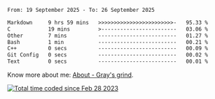 <!--START_SECTION:waka-->

```txt
From: 19 September 2025 - To: 26 September 2025

Markdown     9 hrs 59 mins   >>>>>>>>>>>>>>>>>>>>>>>>-   95.33 %
C            19 mins         >------------------------   03.06 %
Other        7 mins          -------------------------   01.27 %
Bash         1 min           -------------------------   00.21 %
C++          0 secs          -------------------------   00.09 %
Git Config   0 secs          -------------------------   00.02 %
Text         0 secs          -------------------------   00.01 %
```

<!--END_SECTION:waka-->

<!-- [![grayxu's github stats](https://github-readme-stats.vercel.app/api?username=grayxu&count_private=true&show_icons=true)](https://github.com/grayxu) -->

Know more about me: [About - Gray's grind](https://www.grayxu.cn/).
<p align="left">
  <a href="https://wakatime.com/@c69eb31e-43a1-463f-8968-c3449e386f57"><img src="https://wakatime.com/badge/user/c69eb31e-43a1-463f-8968-c3449e386f57.svg" title="Total time coded since Feb 28 2023" /></a>
</p>

